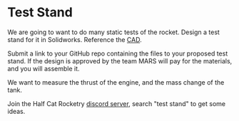 # Test Stand

We are going to want to do many static tests of the rocket. Design a test stand for it in Solidworks. Reference the [CAD](https://github.com/marstmu/4in-liquid-rocket).

Submit a link to your GitHub repo containing the files to your proposed test stand. If the design is approved by the team MARS will pay for the materials, and you will assemble it.

We want to measure the thrust of the engine, and the mass change of the tank.

Join the Half Cat Rocketry [discord server](https://discord.com/invite/y2AH6ZegBX), search "test stand" to get some ideas. 